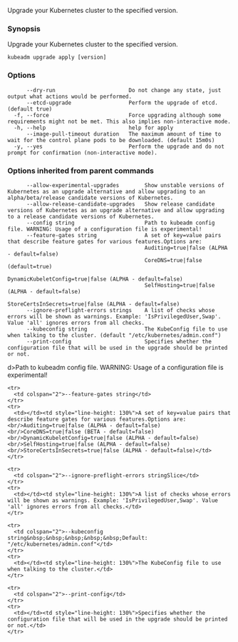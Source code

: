 
Upgrade your Kubernetes cluster to the specified version.

### Synopsis

Upgrade your Kubernetes cluster to the specified version.

```
kubeadm upgrade apply [version]
```

### Options

```
      --dry-run                       Do not change any state, just output what actions would be performed.
      --etcd-upgrade                  Perform the upgrade of etcd. (default true)
  -f, --force                         Force upgrading although some requirements might not be met. This also implies non-interactive mode.
  -h, --help                          help for apply
      --image-pull-timeout duration   The maximum amount of time to wait for the control plane pods to be downloaded. (default 15m0s)
  -y, --yes                           Perform the upgrade and do not prompt for confirmation (non-interactive mode).
```

### Options inherited from parent commands

```
      --allow-experimental-upgrades        Show unstable versions of Kubernetes as an upgrade alternative and allow upgrading to an alpha/beta/release candidate versions of Kubernetes.
      --allow-release-candidate-upgrades   Show release candidate versions of Kubernetes as an upgrade alternative and allow upgrading to a release candidate versions of Kubernetes.
      --config string                      Path to kubeadm config file. WARNING: Usage of a configuration file is experimental!
      --feature-gates string               A set of key=value pairs that describe feature gates for various features.Options are:
                                           Auditing=true|false (ALPHA - default=false)
                                           CoreDNS=true|false (default=true)
                                           DynamicKubeletConfig=true|false (ALPHA - default=false)
                                           SelfHosting=true|false (ALPHA - default=false)
                                           StoreCertsInSecrets=true|false (ALPHA - default=false)
      --ignore-preflight-errors strings    A list of checks whose errors will be shown as warnings. Example: 'IsPrivilegedUser,Swap'. Value 'all' ignores errors from all checks.
      --kubeconfig string                  The KubeConfig file to use when talking to the cluster. (default "/etc/kubernetes/admin.conf")
      --print-config                       Specifies whether the configuration file that will be used in the upgrade should be printed or not.
```

d></td><td style="line-height: 130%">Path to kubeadm config file. WARNING: Usage of a configuration file is experimental!</td>
    </tr>

    <tr>
      <td colspan="2">--feature-gates string</td>
    </tr>
    <tr>
      <td></td><td style="line-height: 130%">A set of key=value pairs that describe feature gates for various features.Options are:<br/>Auditing=true|false (ALPHA - default=false)<br/>CoreDNS=true|false (BETA - default=false)<br/>DynamicKubeletConfig=true|false (ALPHA - default=false)<br/>SelfHosting=true|false (ALPHA - default=false)<br/>StoreCertsInSecrets=true|false (ALPHA - default=false)</td>
    </tr>

    <tr>
      <td colspan="2">--ignore-preflight-errors stringSlice</td>
    </tr>
    <tr>
      <td></td><td style="line-height: 130%">A list of checks whose errors will be shown as warnings. Example: 'IsPrivilegedUser,Swap'. Value 'all' ignores errors from all checks.</td>
    </tr>

    <tr>
      <td colspan="2">--kubeconfig string&nbsp;&nbsp;&nbsp;&nbsp;&nbsp;Default: "/etc/kubernetes/admin.conf"</td>
    </tr>
    <tr>
      <td></td><td style="line-height: 130%">The KubeConfig file to use when talking to the cluster.</td>
    </tr>

    <tr>
      <td colspan="2">--print-config</td>
    </tr>
    <tr>
      <td></td><td style="line-height: 130%">Specifies whether the configuration file that will be used in the upgrade should be printed or not.</td>
    </tr>

  </tbody>
</table>



